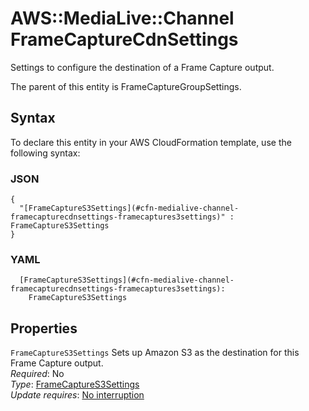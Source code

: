 # AWS::MediaLive::Channel FrameCaptureCdnSettings<a name="aws-properties-medialive-channel-framecapturecdnsettings"></a>

Settings to configure the destination of a Frame Capture output\.

The parent of this entity is FrameCaptureGroupSettings\.

## Syntax<a name="aws-properties-medialive-channel-framecapturecdnsettings-syntax"></a>

To declare this entity in your AWS CloudFormation template, use the following syntax:

### JSON<a name="aws-properties-medialive-channel-framecapturecdnsettings-syntax.json"></a>

```
{
  "[FrameCaptureS3Settings](#cfn-medialive-channel-framecapturecdnsettings-framecaptures3settings)" : FrameCaptureS3Settings
}
```

### YAML<a name="aws-properties-medialive-channel-framecapturecdnsettings-syntax.yaml"></a>

```
  [FrameCaptureS3Settings](#cfn-medialive-channel-framecapturecdnsettings-framecaptures3settings): 
    FrameCaptureS3Settings
```

## Properties<a name="aws-properties-medialive-channel-framecapturecdnsettings-properties"></a>

`FrameCaptureS3Settings`  <a name="cfn-medialive-channel-framecapturecdnsettings-framecaptures3settings"></a>
Sets up Amazon S3 as the destination for this Frame Capture output\.  
*Required*: No  
*Type*: [FrameCaptureS3Settings](aws-properties-medialive-channel-framecaptures3settings.md)  
*Update requires*: [No interruption](https://docs.aws.amazon.com/AWSCloudFormation/latest/UserGuide/using-cfn-updating-stacks-update-behaviors.html#update-no-interrupt)